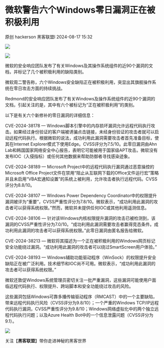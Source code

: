 #  微软警告六个Windows零日漏洞正在被积极利用   
原创 hackerson  黑客联盟l   2024-08-17 15:32  
  
![](https://mmbiz.qpic.cn/mmbiz_gif/Ljib4So7yuWhqjlIpdACpYtdVvKD3OPyBmYA5brJN4sK34dYRQcSL3uKNsGNoib9fEN3CEGeChjIvOx8qClscs5w/640?wx_fmt=gif&wxfrom=5&wx_lazy=1&tp=webp "")  
  
![](https://mmbiz.qpic.cn/sz_mmbiz_jpg/dhzGXdxNSYvt7iaxBPsTS2nn0SclEp7Q1kKeLLTeckErDXQ5Up7rok19PVEGPGG6uQ7jWfVfApPCe6q9XsEhm4A/640?wx_fmt=jpeg&from=appmsg "")  
  
  
微软的安全响应团队发布了有关Windows及其操作系统组件的近90个漏洞的文档，并标记了几个被积极利用的缺陷类别。  
  
微软周二警告称，六个Windows安全缺陷正在被积极利用，突显出其旗舰操作系统在零日攻击方面的持续挑战。  
  
Redmond的安全响应团队发布了有关Windows及操作系统组件的近90个漏洞的文档，引起关注的是，其中有六个被标记为“正在被积极利用”的类别。  
  
以下是有关六个新修补的零日漏洞的详细信息：  
  
CVE-2024-38178 — Windows脚本引擎中的内存损坏漏洞允许远程代码执行攻击。如果经过身份验证的客户端被诱骗点击链接，未经身份验证的攻击者就可以启动远程代码执行。根据微软的说法，成功利用此漏洞需要攻击者首先准备目标，使其在Internet Explorer模式下使用Edge。CVSS评分为7.5/10。此零日漏洞由Ahn Lab和韩国国家网络安全中心报告，表明它可能被用于国家级APT攻击。微软没有发布IOC（入侵指标）或任何其他数据来帮助防御者寻找感染迹象。  
  
CVE-2024-38189 — Microsoft Project中的远程代码执行漏洞通过恶意操控的Microsoft Office Project文件在禁用“阻止从互联网下载的Office文件运行宏”策略并且未启用“VBA宏通知设置”的系统上被利用，允许攻击者执行远程代码。CVSS评分为8.8/10。  
  
CVE-2024-38107 — Windows Power Dependency Coordinator中的权限提升漏洞被评为“重要”，CVSS严重性评分为7.8/10。微软表示，“成功利用此漏洞的攻击者可以获得系统权限。”然而，微软并未提供任何IOC或其他利用遥测信息。  
  
CVE-2024-38106 — 针对该Windows内核权限提升漏洞的攻击已被检测到，该漏洞的CVSS严重性评分为7.0/10。“成功利用此漏洞需要攻击者赢得竞态条件。成功利用此漏洞的攻击者可以获得系统权限。”此零日漏洞由匿名报告给微软。  
  
CVE-2024-38213 — 微软将其描述为一个正在被积极利用的Windows网页标记安全功能绕过漏洞。“成功利用此漏洞的攻击者可以绕过SmartScreen用户体验。”  
  
CVE-2024-38193 — Windows辅助功能驱动程序（WinSock）的权限提升安全缺陷正在被广泛利用。技术细节和IOC尚不可用。微软表示，“成功利用此漏洞的攻击者可以获得系统权限。”  
  
微软还敦促Windows系统管理员密切关注一批严重漏洞，这些漏洞可能使用户面临远程代码执行、权限提升、跨站脚本和安全功能绕过攻击的风险。  
  
这些漏洞包括Windows可靠多播传输驱动程序（RMCAST）中的一个主要缺陷，带来远程代码执行风险（CVSS评分为9.8/10）；一个严重的Windows TCP/IP远程代码执行漏洞，CVSS严重性评分为9.8/10；Windows网络虚拟化中的两个独立远程代码执行问题；以及Azure Health Bot中的一个信息泄露问题（CVSS评分为9.1）。  
  
  
![](https://mmbiz.qpic.cn/sz_mmbiz_gif/dhzGXdxNSYu9NHeLQtcv3btw1zjO4LfzWI3eeGE0fkD9CaQEgDh4FHsKYk8iaVOjhRgGKfEbfRwZf64QibNxEmWg/640?wx_fmt=gif&wxfrom=5&wx_lazy=1&wx_co=1&tp=webp "")  
  
关注【**黑客联盟**】带你走进神秘的黑客世界  
  
  
